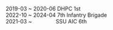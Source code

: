 2019-03 ~ 2020-06 DHPC 1st  
2022-10 ~ 2024-04 7th Infantry Brigade  
2021-03 ~
&nbsp;&nbsp;&nbsp;&nbsp;&nbsp;&nbsp;&nbsp;&nbsp;&nbsp;&nbsp;&nbsp;&nbsp;&nbsp;&nbsp;
SSU AIC 6th
<!--
<span>
  <img src="c.svg" width="50" height="50">
  <img src="cplusplus.svg" width="50" height="50">
  <img src="gnubash.svg" width="50" height="50">
  <img src="latex.svg" width="50" height="50">
  <img src="markdown.svg" width="50" height="50">
  <img src="python.svg" width="50" height="50">
<span/>
<br/>
<span>
  <img src="github.svg" width="50" height="50">
  <img src="notion.svg" width="50" height="50">
  <img src="slack.svg" width="50" height="50">
  <img src="ubuntu.svg" width="50" height="50">
  <img src="visualstudiocode.svg" width="50" height="50">
<span/>
<span>
<img src="shagyeongs.png" height="75">
<img src="TTTT.png"       width="75" height="75">
<img src="TTDT.png"       width="75" height="75">
<img src="TPDT.png"       width="75" height="75">
<span/>
-->
